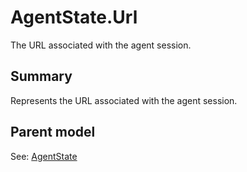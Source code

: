 # AgentState.Url

The URL associated with the agent session.

## Summary

Represents the URL associated with the agent session.

## Parent model

See: [AgentState](AgentState.md)